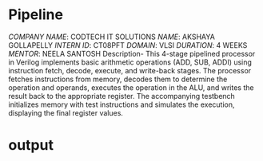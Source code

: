 # Pipeline
*COMPANY NAME*: CODTECH IT SOLUTIONS
*NAME*: AKSHAYA GOLLAPELLY
*INTERN ID*: CT08PFT
*DOMAIN*: VLSI
*DURATION*: 4 WEEKS
*MENTOR*: NEELA SANTOSH
Description- This 4-stage pipelined processor in Verilog implements basic arithmetic operations (ADD, SUB, ADDI) using instruction fetch, decode, execute, and write-back stages. The processor fetches instructions from memory, decodes them to determine the operation and operands, executes the operation in the ALU, and writes the result back to the appropriate register. The accompanying testbench initializes memory with test instructions and simulates the execution, displaying the final register values. 

# output
